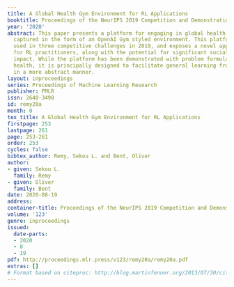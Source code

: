 ```yaml
---
title: A Global Health Gym Environment for RL Applications
booktitle: Proceedings of the NeurIPS 2019 Competition and Demonstration Track
year: '2020'
abstract: This paper presents a platform for engaging in global health challenges,
  captured in the form of an OpenAI Gym styled environment. This platform has been
  used in three competitive challenges in 2019, and exposes a novel application domain
  for RL practitioners, along with the potential for significant social and scientific
  impact. While the platform has been demonstrated with problem formulations in global
  health, it is principally designed to facilitate general learning from simulation
  in a more abstract manner.
layout: inproceedings
series: Proceedings of Machine Learning Research
publisher: PMLR
issn: 2640-3498
id: remy20a
month: 0
tex_title: A Global Health Gym Environment for RL Applications
firstpage: 253
lastpage: 261
page: 253-261
order: 253
cycles: false
bibtex_author: Remy, Sekou L. and Bent, Oliver
author:
- given: Sekou L.
  family: Remy
- given: Oliver
  family: Bent
date: 2020-08-19
address: 
container-title: Proceedings of the NeurIPS 2019 Competition and Demonstration Track
volume: '123'
genre: inproceedings
issued:
  date-parts:
  - 2020
  - 8
  - 19
pdf: http://proceedings.mlr.press/v123/remy20a/remy20a.pdf
extras: []
# Format based on citeproc: http://blog.martinfenner.org/2013/07/30/citeproc-yaml-for-bibliographies/
---
```

